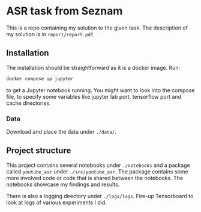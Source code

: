 # ASR task from Seznam

This is a repo containing my solution to the given task. The description of my
solution is in `report/report.pdf`

## Installation

The installation should be straightforward as it is a docker image. Run:

```bash
docker compose up jupyter
```
to get a Jupyter notebook running. You might want to look into the compose file,
to specify some variables like jupyter lab port, tensorflow port and cache
directories.

### Data

Download and place the data under `./data/`.

## Project structure

This project contains several notebooks under `./notebooks` and a package called
`youtube_asr` under `./src/youtube_asr`. The package contains some more involved
code or code that is shared between the notebooks. The notebooks showcase my
findings and results.

There is also a logging directory under `./logs/logs`. Fire-up Tensorboard to
look at logs of various experiments I did.
